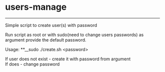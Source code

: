 # users-manage
***
Simple script to create user(s) with password

Run script as root or with sudo(need to change users passwords) as argument provide the default password.

Usage: **__sudo ./create.sh \<password>

If user does not exist - create it with password from argument <br />
If does - change password
